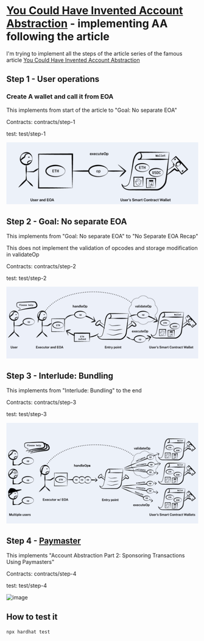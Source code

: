 # [You Could Have Invented Account Abstraction](https://www.alchemy.com/blog/account-abstraction) - implementing AA following the article

I'm trying to implement all the steps of the article series of the famous article
[You Could Have Invented Account Abstraction](https://www.alchemy.com/blog/account-abstraction)

## Step 1 - User operations
### Create A wallet and call it from EOA

This implements from start of the article to "Goal: No separate EOA"

Contracts: contracts/step-1

test: test/step-1

![image](images/step-1.png)


## Step 2 - Goal: No separate EOA

This implements from "Goal: No separate EOA" to "No Separate EOA Recap" 

This does not implement the validation of opcodes and storage modification in validateOp

Contracts: contracts/step-2

test: test/step-2


![image](images/step-2.png)


## Step 3 - Interlude: Bundling


This implements from "Interlude: Bundling" to the end

Contracts: contracts/step-3

test: test/step-3

![image](images/step-3.png)


## Step 4 - [Paymaster](https://www.alchemy.com/blog/account-abstraction-paymasters)


This implements "Account Abstraction Part 2: Sponsoring Transactions Using Paymasters"

Contracts: contracts/step-4

test: test/step-4

![image](images/step-4.png)


## How to test it
`npx hardhat test`